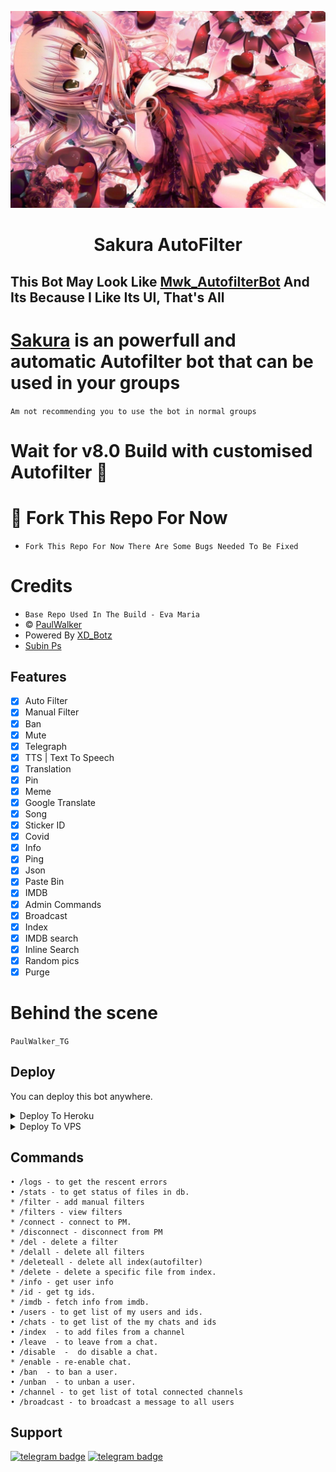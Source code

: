 <p align="center">
  <img src="sakura/logo.jpg" alt="Sakura Logo">
</p>
<h1 align="center">
  <b>Sakura AutoFilter</b>
</h1>

## This Bot May Look Like [Mwk_AutofilterBot](https://t.me/Mwk_Autofilterbot) And Its Because I Like Its UI, That's All</b>

# [Sakura](https://t.me/SakuraFilterBot) is an powerfull and automatic Autofilter bot that can be used in your groups 
`Am not recommending you to use the bot in normal groups`

# Wait for v8.0 Build with customised Autofilter 🥺

# 🤧 Fork This Repo For Now
* `Fork This Repo For Now There Are Some Bugs Needed To Be Fixed`

# Credits
* `Base Repo Used In The Build - Eva Maria`
* © [PaulWalker](https://telegram.dog/PaulWalker_TG)
* Powered By [XD_Botz](https://telegram.dog/xd_botz)
* [Subin Ps](https://telegram.dog/subin_works)

## Features
- [x] Auto Filter
- [x] Manual Filter
- [x] Ban
- [x] Mute
- [x] Telegraph
- [x] TTS | Text To Speech
- [x] Translation 
- [x] Pin 
- [x] Meme
- [x] Google Translate
- [x] Song
- [x] Sticker ID
- [x] Covid
- [x] Info
- [x] Ping
- [x] Json
- [x] Paste Bin
- [x] IMDB
- [x] Admin Commands
- [x] Broadcast
- [x] Index
- [x] IMDB search
- [x] Inline Search
- [x] Random pics
- [x] Purge

# Behind the scene 
`PaulWalker_TG`

## Deploy
You can deploy this bot anywhere.
<details><summary>Deploy To Heroku</summary>
<p>
<br>
<a href="https://heroku.com/deploy?template=https://github.com/Saminsumesh/TeamSakura>
  <img src="https://www.herokucdn.com/deploy/button.svg" alt="Deploy">
</a>
</p>
</details>

<details><summary>Deploy To VPS</summary>
<p>
<pre>
git clone https://github.com/SaminSumesh/TeamSakura
# Install Packages
# pip3 install -r requirements.txt
Edit `info.py` with variables as given below then run bot
python3 bot.py
</pre>
</p>
</details>

## Commands
```
• /logs - to get the rescent errors
• /stats - to get status of files in db.
* /filter - add manual filters
* /filters - view filters
* /connect - connect to PM.
* /disconnect - disconnect from PM
* /del - delete a filter
* /delall - delete all filters
* /deleteall - delete all index(autofilter)
* /delete - delete a specific file from index.
* /info - get user info
* /id - get tg ids.
* /imdb - fetch info from imdb.
• /users - to get list of my users and ids.
• /chats - to get list of the my chats and ids 
• /index  - to add files from a channel
• /leave  - to leave from a chat.
• /disable  -  do disable a chat.
* /enable - re-enable chat.
• /ban  - to ban a user.
• /unban  - to unban a user.
• /channel - to get list of total connected channels
• /broadcast - to broadcast a message to all users
```
## Support
[![telegram badge](https://img.shields.io/badge/Telegram-Group-30302f?style=flat&logo=telegram)](https://telegram.dog/Sakurabotsupport)
[![telegram badge](https://img.shields.io/badge/Telegram-Channel-30302f?style=flat&logo=telegram)](https://telegram.dog/SakurabotUpdates)
